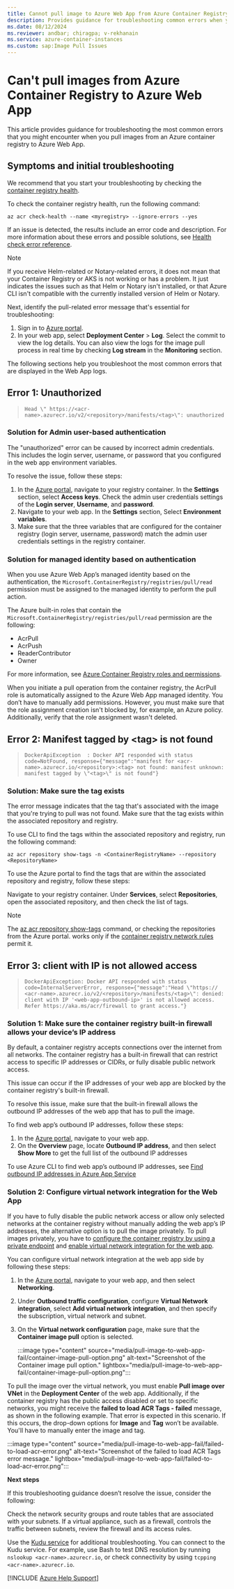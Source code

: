 ```yaml
---
title: Cannot pull image to Azure Web App from Azure Container Registry
description: Provides guidance for troubleshooting common errors when you pull images from a container registry to Azure Web App for Containers.
ms.date: 08/12/2024
ms.reviewer: andbar; chiragpa; v-rekhanain 
ms.service: azure-container-instances
ms.custom: sap:Image Pull Issues
---
```


# Can't pull images from Azure Container Registry to Azure Web App

This article provides guidance for troubleshooting the most common errors that you might encounter when you pull images from an Azure container registry to Azure Web App.

## Symptoms and initial troubleshooting

We recommend that you start your troubleshooting by checking the [container registry health](/azure/container-registry/container-registry-check-health).

To check the container registry health, run the following command:

```azurecli
az acr check-health --name <myregistry> --ignore-errors --yes
```

If an issue is detected, the results include an error code and description. For more information about these errors and possible solutions, see [Health check error reference](/azure/container-registry/container-registry-health-error-reference).

> [!NOTE]
> If you receive Helm-related or Notary-related errors, it does not mean that your Container Registry or AKS is not working or has a problem. It just indicates the issues such as that Helm or Notary isn't installed, or that Azure CLI isn't compatible with the currently installed version of Helm or Notary.

Next, identify the pull-related error message that's essential for troubleshooting:

1. Sign in to [Azure portal](https://portal.azure.com).
1. In your web app, select **Deployment Center** > **Log**. Select the commit to view the log details. You can also view the logs for the image pull process in real time by checking **Log stream** in the **Monitoring** section.

The following sections help you troubleshoot the most common errors that are displayed in the Web App logs.

## Error 1: Unauthorized

> `Head \" https://<acr-name>.azurecr.io/v2/<repository>/manifests/<tag>\": unauthorized`

### Solution for Admin user-based authentication

The "unauthorized" error can be caused by incorrect admin credentials. This includes the login server, username, or password that you configured in the web app environment variables.

To resolve the issue, follow these steps:

1. In the [Azure portal](https://portal.azure.com), navigate to your registry container. In the **Settings** section, select **Access keys**. Check the admin user credentials settings of the **Login server**, **Username**, and **password**.
1. Navigate to your web app. In the **Settings** section, Select **Environment variables**.
1. Make sure that the three variables that are configured for the container registry (login server, username, password) match the admin user credentials settings in the registry container.

### Solution for managed identity based on authentication

When you use Azure Web App’s managed identity based on the authentication, the `Microsoft.ContainerRegistry/registries/pull/read` permission must be assigned to the managed identity to perform the pull action.

The Azure built-in roles that contain the `Microsoft.ContainerRegistry/registries/pull/read` permission are the following:

- AcrPull
- AcrPush
- ReaderContributor
- Owner

For more information, see [Azure Container Registry roles and permissions](/azure/container-registry/container-registry-roles?tabs=azure-cli).

When you initiate a pull operation from the container registry, the AcrPull role is automatically assigned to the Azure Web App managed identity. You don’t have to manually add permissions. However, you must make sure that the role assignment creation isn't blocked by, for example, an Azure policy. Additionally, verify that the role assignment wasn't deleted.

## Error 2: Manifest tagged by &lt;tag&gt; is not found

> `DockerApiException  : Docker API responded with status code=NotFound, response={"message":"manifest for <acr-name>.azurecr.io/<repository>:<tag> not found: manifest unknown: manifest tagged by \"<tag>\" is not found"}`

### Solution: Make sure the tag exists

The error message indicates that the tag that's associated with the image that you're trying to pull was not found. Make sure that the tag exists within the associated repository and registry.

To use CLI to find the tags within the associated repository and registry, run the following command:

```azurecli
az acr repository show-tags -n <ContainerRegistryName> --repository <RepositoryName>
```

To use the Azure portal to find the tags that are within the associated repository and registry, follow these steps:

Navigate to your registry container. Under **Services**, select **Repositories**, open the associated repository, and then check the list of tags.

> [!NOTE]
> The [az acr repository show-tags](/cli/azure/acr/repository?view=azure-cli-latest#az-acr-repository-show-tags&preserve-view=true) command, or checking the repositories from the Azure portal. works only if the [container registry network rules](/azure/container-registry/container-registry-access-selected-networks) permit it.

## Error 3: client with IP is not allowed access

> `DockerApiException: Docker API responded with status code=InternalServerError, response={"message":"Head \"https:// <acr-name>.azurecr.io/v2/<repository>/manifests/<tag>\": denied: client with IP '<web-app-outbound-ip>' is not allowed access. Refer https://aka.ms/acr/firewall to grant access."}`

### Solution 1: Make sure the container registry built-in firewall allows your device’s IP address

By default, a container registry accepts connections over the internet from all networks. The container registry has a built-in firewall that can restrict access to specific IP addresses or CIDRs, or fully disable public network access.

This issue can occur if the IP addresses of your web app are blocked by the container registry's built-in firewall.

To resolve this issue, make sure that the built-in firewall allows the outbound IP addresses of the web app that has to pull the image. 

To find web app’s outbound IP addresses, follow these steps:

1. In the [Azure portal](https://portal.azure.com), navigate to your web app.
1. On the **Overview** page, locate **Outbound IP address**, and then select **Show More** to get the full list of the outbound IP addresses

To use Azure CLI to find web app’s outbound IP addresses, see [Find outbound IP addresses in Azure App Service](/azure/app-service/overview-inbound-outbound-ips#find-outbound-ips)

### Solution 2: Configure virtual network integration for the Web App

If you have to fully disable the public network access or allow only selected networks at the container registry without manually adding the web app’s IP addresses, the alternative option is to pull the image privately. To pull images privately, you have to [configure the container registry by using a private endpoint](/azure/container-registry/container-registry-private-link) and [enable virtual network integration for the web app](/azure/app-service/configure-vnet-integration-enable).

You can configure virtual network integration at the web app side by following these steps:

1. In the [Azure portal](https://portal.azure.com), navigate to your web app, and then select **Networking**.
1. Under **Outbound traffic configuration**, configure **Virtual Network integration**, select **Add virtual network integration**, and then specify the subscription, virtual network and subnet.
1. On the **Virtual network configuration** page, make sure that the **Container image pull** option is selected.

    :::image type="content" source="media/pull-image-to-web-app-fail/container-image-pull-option.png" alt-text="Screenshot of the Container image pull option." lightbox="media/pull-image-to-web-app-fail/container-image-pull-option.png":::

To pull the image over the virtual network, you must enable **Pull image over VNet** in the **Deployment Center** of the web app. Additionally, if the container registry has the public access disabled or set to specific networks, you might receive the **failed to load ACR Tags - failed** message, as shown in the following example. That error is expected in this scenario. If this occurs, the drop-down options for **Image** and **Tag** won’t be available. You'll have to manually enter the image and tag.

:::image type="content" source="media/pull-image-to-web-app-fail/failed-to-load-acr-error.png" alt-text="Screenshot of the failed to load ACR Tags error message." lightbox="media/pull-image-to-web-app-fail/failed-to-load-acr-error.png":::
 
**Next steps**

If this troubleshooting guidance doesn’t resolve the issue, consider the following:

Check the network security groups and route tables that are associated with your subnets.
If a virtual appliance, such as a firewall, controls the traffic between subnets, review the firewall and its access rules.

Use the [Kudu service](/azure/app-service/resources-kudu) for additional troubleshooting. You can connect to the Kudu service. For example, use Bash to test DNS resolution by running `nslookup <acr-name>.azurecr.io`, or check connectivity by using `tcpping <acr-name>.azurecr.io`.

[!INCLUDE [Azure Help Support](../../includes/azure-help-support.md)]
